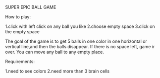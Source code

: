 SUPER EPIC BALL GAME

How to play:

 1.click with left click on any ball you like 
 2.choose empty space 
 3.click on the empty space 

 
The goal of the game is to get 5 balls in one color in one horizontal or vertical line,and then the balls disappear.
If there is no space left, game ir over. You can move any ball to any empty place.

Requirements:

  1.need to see colors 
  2.need more than 3 brain cells 
